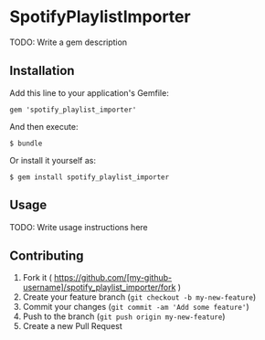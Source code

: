 # SpotifyPlaylistImporter

TODO: Write a gem description

## Installation

Add this line to your application's Gemfile:

    gem 'spotify_playlist_importer'

And then execute:

    $ bundle

Or install it yourself as:

    $ gem install spotify_playlist_importer

## Usage

TODO: Write usage instructions here

## Contributing

1. Fork it ( https://github.com/[my-github-username]/spotify_playlist_importer/fork )
2. Create your feature branch (`git checkout -b my-new-feature`)
3. Commit your changes (`git commit -am 'Add some feature'`)
4. Push to the branch (`git push origin my-new-feature`)
5. Create a new Pull Request
